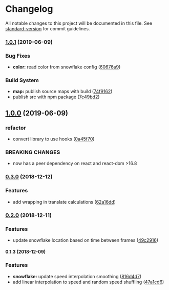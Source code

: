 # Changelog

All notable changes to this project will be documented in this file. See [standard-version](https://github.com/conventional-changelog/standard-version) for commit guidelines.

### [1.0.1](https://github.com/cahilfoley/react-snowfall/compare/v1.0.0...v1.0.1) (2019-06-09)


### Bug Fixes

* **color:** read color from snowflake config ([60676a9](https://github.com/cahilfoley/react-snowfall/commit/60676a9))


### Build System

* **map:** publish source maps with build ([74f9162](https://github.com/cahilfoley/react-snowfall/commit/74f9162))
* publish src with npm package ([7c49bd2](https://github.com/cahilfoley/react-snowfall/commit/7c49bd2))



## [1.0.0](https://github.com/cahilfoley/react-snowfall/compare/v1.0.0-alpha.1...v1.0.0) (2019-06-09)


### refactor

* convert library to use hooks ([0a45f70](https://github.com/cahilfoley/react-snowfall/commit/0a45f70))


### BREAKING CHANGES

* now has a peer dependency on react and react-dom >16.8



### [0.3.0](https://github.com/cahilfoley/react-snowfall/compare/v0.2.0...v0.3.0) (2018-12-12)


### Features

* add wrapping in translate calculations ([62a16dd](https://github.com/cahilfoley/react-snowfall/commit/62a16dd))



### [0.2.0](https://github.com/cahilfoley/react-snowfall/compare/v0.1.3...v0.2.0) (2018-12-11)


### Features

* update snowflake location based on time between frames ([49c2916](https://github.com/cahilfoley/react-snowfall/commit/49c2916))



#### 0.1.3 (2018-12-09)


### Features

* **snowflake:** update speed interpolation smoothing ([816d4d7](https://github.com/cahilfoley/react-snowfall/commit/816d4d7))
* add linear interpolation to speed and random speed shuffling ([47a1cd6](https://github.com/cahilfoley/react-snowfall/commit/47a1cd6))

